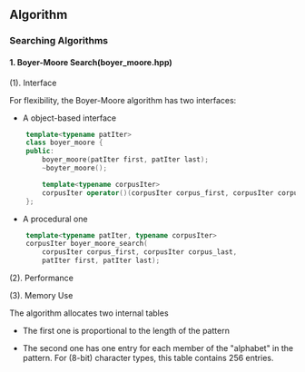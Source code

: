 ## Algorithm

### Searching Algorithms

#### 1. Boyer-Moore Search(boyer_moore.hpp)

(1). Interface

For flexibility, the Boyer-Moore algorithm has two interfaces:

* A object-based interface

```cpp
    template<typename patIter>
    class boyer_moore {
    public:
        boyer_moore(patIter first, patIter last);
        ~boyter_moore();

        template<typename corpusIter>
        corpusIter operator()(corpusIter corpus_first, corpusIter corpus_last);
    };
```

* A procedural one

```cpp
    template<typename patIter, typename corpusIter>
    corpusIter boyer_moore_search(
        corpusIter corpus_first, corpusIter corpus_last,
        patIter first, patIter last);
```

(2). Performance

(3). Memory Use

The algorithm allocates two internal tables

* The first one is proportional to the length of the pattern

* The second one has one entry for each member of the "alphabet"
in the pattern. For (8-bit) character types, this table contains 256 entries.